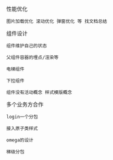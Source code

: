 性能优化

```
图片加载优化 滚动优化 弹窗优化 等 找文档总结 
```

组件设计


```
组件维护自己的状态

父组件容器的埋点/渲染等

电梯组件

下拉组件

组件没有活动概念 样式模版概念
```


多个业务方合作


```
login一个分包

接入原子类样式

omega的设计

梯级分包
```
